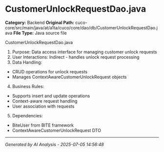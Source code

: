 # CustomerUnlockRequestDao.java

**Category:** Backend
**Original Path:** cuco-core/src/main/java/at/a1ta/cuco/core/dao/db/CustomerUnlockRequestDao.java
**File Type:** Java source file

CustomerUnlockRequestDao.java
1. Purpose: Data access interface for managing customer unlock requests
2. User Interactions: Indirect - handles unlock request processing
3. Data Handling:
- CRUD operations for unlock requests
- Manages ContextAwareCustomerUnlockRequest objects
4. Business Rules:
- Supports insert and update operations
- Context-aware request handling
- User association with requests
5. Dependencies:
- BiteUser from BITE framework
- ContextAwareCustomerUnlockRequest DTO

---
*Generated by AI Analysis - 2025-07-05 14:56:48*

